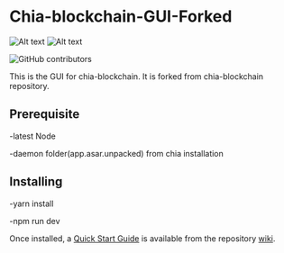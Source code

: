 # Chia-blockchain-GUI-Forked
![Alt text](https://avatars.githubusercontent.com/u/34047804?s=200&v=4)   ![Alt text](https://s2.coinmarketcap.com/static/img/coins/200x200/9258.png)


![GitHub contributors](https://img.shields.io/github/contributors/Chia-Network/chia-blockchain?logo=GitHub)


This is the GUI for chia-blockchain. It is forked from chia-blockchain repository.

## Prerequisite

 -latest Node
 
 -daemon folder(app.asar.unpacked) from chia installation 

## Installing

-yarn install

-npm run dev


Once installed, a
[Quick Start Guide](https://github.com/Chia-Network/chia-blockchain/wiki/Quick-Start-Guide)
is available from the repository
[wiki](https://github.com/Chia-Network/chia-blockchain/wiki).
